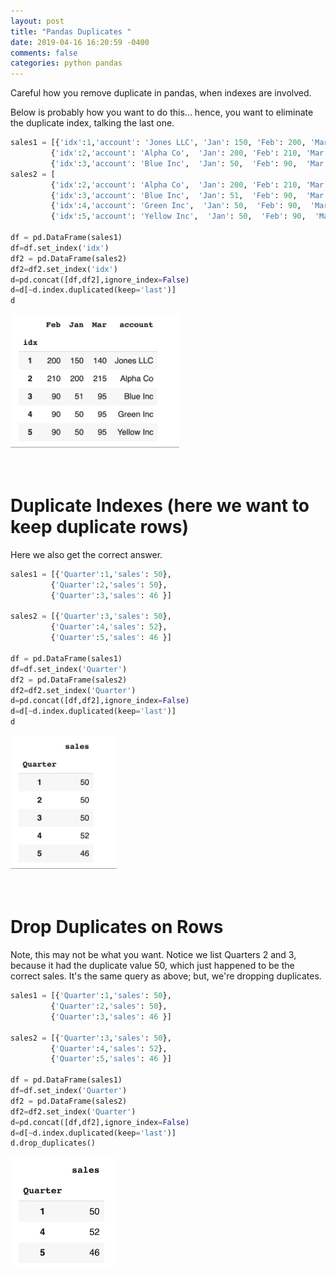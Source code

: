 ```yaml
---
layout: post
title: "Pandas Duplicates "
date: 2019-04-16 16:20:59 -0400
comments: false
categories: python pandas
---
```


Careful how you remove duplicate in pandas, when indexes are involved.

Below is probably how you want to do this... hence, you want to eliminate
the duplicate index, talking the last one.

```python
sales1 = [{'idx':1,'account': 'Jones LLC', 'Jan': 150, 'Feb': 200, 'Mar': 140},
         {'idx':2,'account': 'Alpha Co',  'Jan': 200, 'Feb': 210, 'Mar': 215},
         {'idx':3,'account': 'Blue Inc',  'Jan': 50,  'Feb': 90,  'Mar': 95 }]
sales2 = [
         {'idx':2,'account': 'Alpha Co',  'Jan': 200, 'Feb': 210, 'Mar': 215},
         {'idx':3,'account': 'Blue Inc',  'Jan': 51,  'Feb': 90,  'Mar': 95 },
         {'idx':4,'account': 'Green Inc',  'Jan': 50,  'Feb': 90,  'Mar': 95 },
         {'idx':5,'account': 'Yellow Inc',  'Jan': 50,  'Feb': 90,  'Mar': 95 }]

df = pd.DataFrame(sales1)
df=df.set_index('idx')
df2 = pd.DataFrame(sales2)
df2=df2.set_index('idx')
d=pd.concat([df,df2],ignore_index=False)
d=d[~d.index.duplicated(keep='last')]
d


```

<img src="https://github.com/mchirico/mchirico.github.io/raw/master/p/images/pandasDups0.png" alt="drawing" width="270"/>
<br>
<br>
<br>

# Duplicate Indexes (here we want to keep duplicate rows)

Here we also get the correct answer.

```python
sales1 = [{'Quarter':1,'sales': 50},
         {'Quarter':2,'sales': 50},
         {'Quarter':3,'sales': 46 }]

sales2 = [{'Quarter':3,'sales': 50},
         {'Quarter':4,'sales': 52},
         {'Quarter':5,'sales': 46 }]

df = pd.DataFrame(sales1)
df=df.set_index('Quarter')
df2 = pd.DataFrame(sales2)
df2=df2.set_index('Quarter')
d=pd.concat([df,df2],ignore_index=False)
d=d[~d.index.duplicated(keep='last')]
d

```

<img src="https://github.com/mchirico/mchirico.github.io/raw/master/p/images/pandasDups1.png" alt="drawing" width="170"/>
<br>
<br>
<br>

# Drop Duplicates on Rows

Note, this may not be what you want. Notice we list Quarters 2 and 3, because it had
the duplicate value 50, which just happened to be the correct sales. It's the same query as above; but, we're dropping duplicates.

```python
sales1 = [{'Quarter':1,'sales': 50},
         {'Quarter':2,'sales': 50},
         {'Quarter':3,'sales': 46 }]

sales2 = [{'Quarter':3,'sales': 50},
         {'Quarter':4,'sales': 52},
         {'Quarter':5,'sales': 46 }]

df = pd.DataFrame(sales1)
df=df.set_index('Quarter')
df2 = pd.DataFrame(sales2)
df2=df2.set_index('Quarter')
d=pd.concat([df,df2],ignore_index=False)
d=d[~d.index.duplicated(keep='last')]
d.drop_duplicates()

```

<img src="https://github.com/mchirico/mchirico.github.io/raw/master/p/images/pandasDups2.png" alt="drawing" width="170"/>

<script>(function(d, s, id) {
  var js, fjs = d.getElementsByTagName(s)[0];
  if (d.getElementById(id)) return;
  js = d.createElement(s); js.id = id;
  js.src = "//connect.facebook.net/en_US/sdk.js#xfbml=1&version=v2.8&appId=671657696349259";
  fjs.parentNode.insertBefore(js, fjs);
}(document, 'script', 'facebook-jssdk'));</script>

<!--  Enter text below, if you want -->
